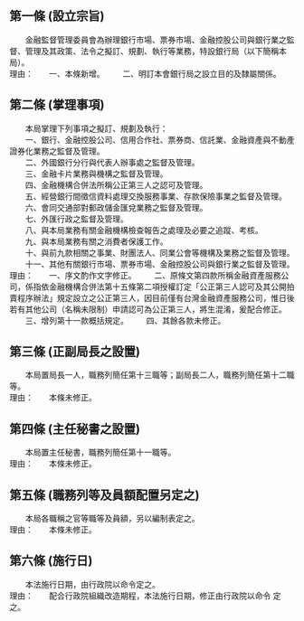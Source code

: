 第一條 (設立宗旨)
-----------------
　　金融監督管理委員會為辦理銀行市場、票券市場、金融控股公司與銀行業之監督、管理及其政策、法令之擬訂、規劃、執行等業務，特設銀行局（以下簡稱本局）。  
理由：　　一、本條新增。
　　二、明訂本會銀行局之設立目的及隸屬關係。

第二條 (掌理事項)
-----------------
　　本局掌理下列事項之擬訂、規劃及執行：  
　　一、銀行、金融控股公司、信用合作社、票券商、信託業、金融資產與不動產證券化業務之監督及管理。  
　　二、外國銀行分行與代表人辦事處之監督及管理。  
　　三、金融卡片業務與機構之監督及管理。  
　　四、金融機構合併法所稱公正第三人之認可及管理。  
　　五、經營銀行間徵信資料處理交換服務事業、存款保險事業之監督及管理。  
　　六、會同交通部對郵政儲金匯兌業務之監督及管理。  
　　七、外匯行政之監督及管理。  
　　八、與本局業務有關金融機構檢查報告之處理及必要之追蹤、考核。  
　　九、與本局業務有關之消費者保護工作。  
　　十、與前九款相關之事業、財團法人、同業公會等機構及業務之監督及管理。  
　　十一、其他有關銀行市場、票券市場、金融控股公司與銀行業之監督及管理。  
理由：　　一、序文酌作文字修正。
　　二、原條文第四款所稱金融資產服務公司，係指依金融機構合併法第十五條第二項授權訂定「公正第三人認可及其公開拍賣程序辦法」規定設立之公正第三人，因目前僅有台灣金融資產服務公司，惟日後若有其他公司（名稱未限制）申請認可為公正第三人，將生混淆，爰配合修正。
　　三、增列第十一款概括規定。
　　四、其餘各款未修正。

第三條 (正副局長之設置)
-----------------------
　　本局置局長一人，職務列簡任第十三職等；副局長二人，職務列簡任第十二職等。  
理由：　　本條未修正。

第四條 (主任秘書之設置)
-----------------------
　　本局置主任秘書，職務列簡任第十一職等。  
理由：　　本條未修正。

第五條 (職務列等及員額配置另定之)
---------------------------------
　　本局各職稱之官等職等及員額，另以編制表定之。  
理由：　　本條未修正。

第六條 (施行日)
---------------
　　本法施行日期，由行政院以命令定之。  
理由：　　配合行政院組織改造期程，本法施行日期，修正由行政院以命令
定之。